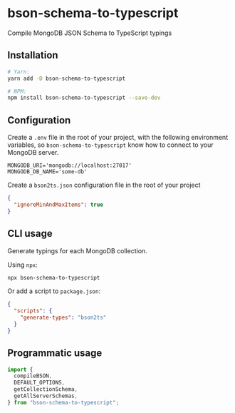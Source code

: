 # bson-schema-to-typescript

Compile MongoDB JSON Schema to TypeScript typings

## Installation

```sh
# Yarn:
yarn add -D bson-schema-to-typescript

# NPM:
npm install bson-schema-to-typescript --save-dev
```

## Configuration

Create a `.env` file in the root of your project, with the following environment
variables, so `bson-schema-to-typescript` know how to connect to your MongoDB
server.

```
MONGODB_URI='mongodb://localhost:27017'
MONGODB_DB_NAME='some-db'
```

Create a `bson2ts.json` configuration file in the root of your project

```json
{
  "ignoreMinAndMaxItems": true
}
```

## CLI usage

Generate typings for each MongoDB collection.

Using `npx`:

```sh
npx bson-schema-to-typescript
```

Or add a script to `package.json`:

```json
{
  "scripts": {
    "generate-types": "bson2ts"
  }
}
```

## Programmatic usage

```ts
import {
  compileBSON,
  DEFAULT_OPTIONS,
  getCollectionSchema,
  getAllServerSchemas,
} from "bson-schema-to-typescript";
```
